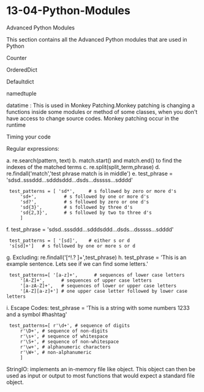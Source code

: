 # 13-04-Python-Modules
Advanced Python Modules

This section contains all the Advanced Python modules that are used in Python

Counter

OrderedDict

Defaultdict

namedtuple

datatime : This is used in Monkey Patching.Monkey patching is changing a functions inside some modules or method of some classes, when you don't have access to change source codes. Monkey patching occur in the runtime

Timing your code

Regular expressions:

 a. re.search(pattern, text)
 b. match.start() and match.end() to find the indexes of the matched terms
 c. re.split(split_term,phrase)
 d. re.findall('match','test phrase match is in middle')
 e. test_phrase = 'sdsd..sssddd...sdddsddd...dsds...dsssss...sdddd'

     test_patterns = [ 'sd*',     # s followed by zero or more d's
         'sd+',          # s followed by one or more d's
         'sd?',          # s followed by zero or one d's
         'sd{3}',        # s followed by three d's
         'sd{2,3}',      # s followed by two to three d's
         ]
 f. test_phrase = 'sdsd..sssddd...sdddsddd...dsds...dsssss...sdddd'

     test_patterns = [ '[sd]',    # either s or d
     's[sd]+']   # s followed by one or more s or d
 g. Excluding: re.findall('[^!.? ]+',test_phrase)
 h. test_phrase = 'This is an example sentence. Lets see if we can find some letters.'

     test_patterns=[ '[a-z]+',      # sequences of lower case letters
         '[A-Z]+',      # sequences of upper case letters
         '[a-zA-Z]+',   # sequences of lower or upper case letters
         '[A-Z][a-z]+'] # one upper case letter followed by lower case letters
 i. Escape Codes: test_phrase = 'This is a string with some numbers 1233 and a symbol #hashtag'

     test_patterns=[ r'\d+', # sequence of digits
         r'\D+', # sequence of non-digits
         r'\s+', # sequence of whitespace
         r'\S+', # sequence of non-whitespace
         r'\w+', # alphanumeric characters
         r'\W+', # non-alphanumeric
         ]
StringIO: implements an in-memory file like object. This object can then be used as input or output to most functions that would expect a standard file object.
